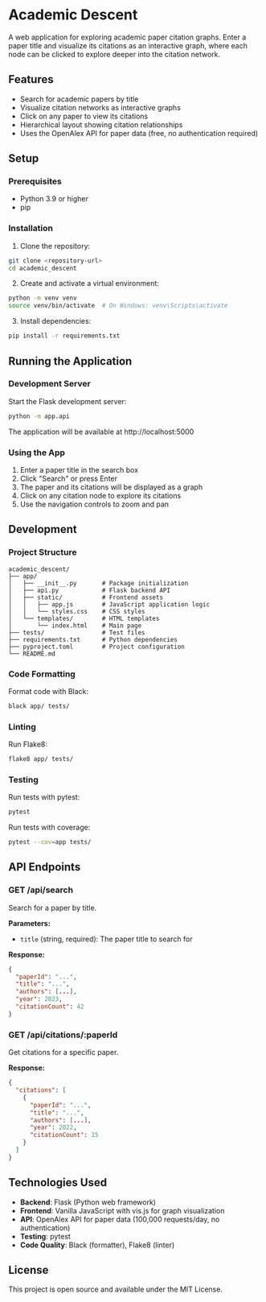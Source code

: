 # Academic Descent

A web application for exploring academic paper citation graphs. Enter a paper title and visualize its citations as an interactive graph, where each node can be clicked to explore deeper into the citation network.

## Features

- Search for academic papers by title
- Visualize citation networks as interactive graphs
- Click on any paper to view its citations
- Hierarchical layout showing citation relationships
- Uses the OpenAlex API for paper data (free, no authentication required)

## Setup

### Prerequisites

- Python 3.9 or higher
- pip

### Installation

1. Clone the repository:
```bash
git clone <repository-url>
cd academic_descent
```

2. Create and activate a virtual environment:
```bash
python -m venv venv
source venv/bin/activate  # On Windows: venv\Scripts\activate
```

3. Install dependencies:
```bash
pip install -r requirements.txt
```

## Running the Application

### Development Server

Start the Flask development server:

```bash
python -m app.api
```

The application will be available at http://localhost:5000

### Using the App

1. Enter a paper title in the search box
2. Click "Search" or press Enter
3. The paper and its citations will be displayed as a graph
4. Click on any citation node to explore its citations
5. Use the navigation controls to zoom and pan

## Development

### Project Structure

```
academic_descent/
├── app/
│   ├── __init__.py       # Package initialization
│   ├── api.py            # Flask backend API
│   ├── static/           # Frontend assets
│   │   ├── app.js        # JavaScript application logic
│   │   └── styles.css    # CSS styles
│   └── templates/        # HTML templates
│       └── index.html    # Main page
├── tests/                # Test files
├── requirements.txt      # Python dependencies
├── pyproject.toml        # Project configuration
└── README.md
```

### Code Formatting

Format code with Black:
```bash
black app/ tests/
```

### Linting

Run Flake8:
```bash
flake8 app/ tests/
```

### Testing

Run tests with pytest:
```bash
pytest
```

Run tests with coverage:
```bash
pytest --cov=app tests/
```

## API Endpoints

### GET /api/search

Search for a paper by title.

**Parameters:**
- `title` (string, required): The paper title to search for

**Response:**
```json
{
  "paperId": "...",
  "title": "...",
  "authors": [...],
  "year": 2023,
  "citationCount": 42
}
```

### GET /api/citations/:paperId

Get citations for a specific paper.

**Response:**
```json
{
  "citations": [
    {
      "paperId": "...",
      "title": "...",
      "authors": [...],
      "year": 2022,
      "citationCount": 15
    }
  ]
}
```

## Technologies Used

- **Backend**: Flask (Python web framework)
- **Frontend**: Vanilla JavaScript with vis.js for graph visualization
- **API**: OpenAlex API for paper data (100,000 requests/day, no authentication)
- **Testing**: pytest
- **Code Quality**: Black (formatter), Flake8 (linter)

## License

This project is open source and available under the MIT License.
